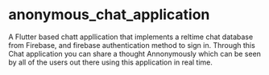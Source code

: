 # anonymous_chat_application

A Flutter based chatt appllication that implements a reltime chat database from Firebase, and firebase authentication method to sign in.
Through this Chat application you can share a thought Annonymously which can be seen by all of the users out there using this application in real time. 

